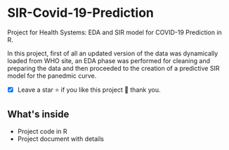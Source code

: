 # SIR-Covid-19-Prediction
Project for Health Systems: EDA and SIR model for COVID-19 Prediction in R.

In this project, first of all an updated version of the  data was dynamically loaded from WHO site, an EDA phase was performed for cleaning and preparing the data and then proceeded to the creation of a predictive SIR model for the panedmic curve.

- [x] Leave a star ⭐ if you like this project 🙂 thank you.

## What's inside
- Project code in R
- Project document with details
